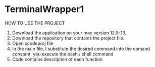# TerminalWrapper1

HOW TO USE THE PROJECT
1) Download the application on your mac version 12.5-13.
2) Download the repository that contains the project file.
3) Open xcodeproj file
4) In the main file, I substitute the desired command into the comand constant, you execute the bash / shell command
5) Сode contains description of each function
